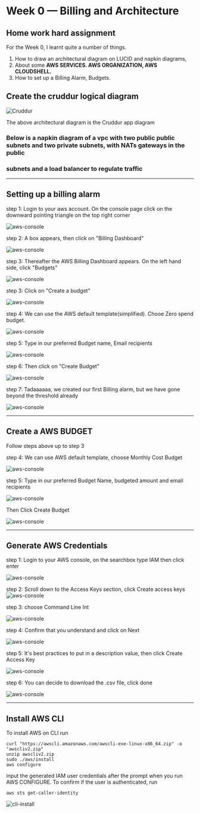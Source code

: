 # Week 0 — Billing and Architecture

## Home work hard assignment

For the Week 0, I learnt quite a number of things.
1. How to draw an architectural diagram on LUCID and napkin diagrams, 
2. About some **AWS SERVICES. AWS ORGANIZATION, AWS CLOUDSHELL.**
3. How to set up a Billing Alarm, Budgets. 

## Create the cruddur logical diagram
![Cruddur](../_docs/assets/cloud.jpeg)

The above architectural diagram is the Cruddur app diagram

### Below is a napkin diagram of a vpc with two public public subnets and two private subnets, with NATs gateways in the public 
### subnets and a load balancer to regulate traffic

***

## Setting up a billing alarm

step 1: Login to your aws account. On the console page click on the downward pointing triangle on the top right corner

![aws-console](assets/billing/billing_00.jpg)

step 2: A box appears, then click on "Billing Dashboard"

![aws-console](assets/billing/billing_01.jpg)

step 3: Thereafter the AWS Billing Dashboard appears. On the left hand side, click "Budgets"

![aws-console](assets/billing/billing_02.jpg)

step 3: Click on "Create a budget"

![aws-console](assets/billing/billing_03.jpg)

step 4: We can use the AWS default template(simplified). Chooe Zero spend budget.

![aws-console](assets/billing/billing_04.jpg)

step 5: Type in our preferred Budget name, Email recipients

![aws-console](assets/billing/billing_05.jpg)

step 6: Then click on "Create Budget"

![aws-console](assets/billing/billing_06.jpg)

step 7: Tadaaaaaa, we created our first Billing alarm, but we have gone beyond the threshold already

![aws-console](assets/billing/billing_07.jpg)

***

## Create a AWS BUDGET

Follow steps above up to step 3

step 4: We can use AWS default template, choose Monthly Cost Budget

![aws-console](assets/billing/billing_09.jpg)

step 5: Type in our preferred Budget Name, budgeted amount and email recipients

![aws-console](assets/billing/billing_10.jpg)

Then Click Create Budget

![aws-console](assets/billing/billing_11.jpg)

***

## Generate AWS Credentials

step 1: Login to your AWS console, on the searchbox type IAM then click enter

![aws-console](assets/billing/billing_00.jpg)

step 2: Scroll down to the Access Keys section, click Create access keys
![aws-console](assets/Credentials/credentials_01.jpg)

step 3: choose Command Line Int

![aws-console](assets/Credentials/credentials_02.jpg)

step 4: Confirm that you understand and click on Next

![aws-console](assets/Credentials/credentials_03.jpg)

step 5: It's best practices to put in a description value, then click Create Access Key

![aws-console](assets/Credentials/credentials_04.jpg)

step 6: You can decide to download the .csv file, click done

![aws-console](assets/Credentials/credentials_06.jpg)

***


##  Install AWS CLI
To install AWS on CLI run

```
curl "https://awscli.amazonaws.com/awscli-exe-linux-x86_64.zip" -o "awscliv2.zip"
unzip awscliv2.zip
sudo ./aws/install
aws configure
```
input the generated IAM user credentials after the prompt when you run AWS CONFIGURE. To confirm if the user is authenticated, run

```
aws sts get-caller-identity
```

![cli-install](Credentials/aws-configure.jpg)













